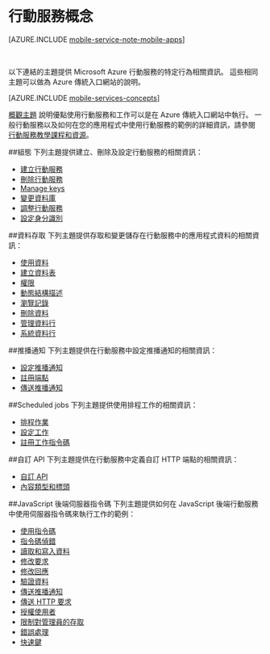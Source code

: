 <properties
    pageTitle="行動服務概念"
    description="在 Azure 傳統入口網站說明庫中找到的行動服務概念主題的連結。"
    services="mobile-services"
    documentationCenter="na"
    authors="ggailey777"
    manager="dwrede"
    editor=""/>

<tags
    ms.service="mobile-services"
    ms.workload="mobile"
    ms.tgt_pltfrm="mobile-multiple"
    ms.devlang="na"
    ms.topic="article"
    ms.date="10/20/2015"
    ms.author="glenga"/>

# 行動服務概念

[AZURE.INCLUDE [mobile-service-note-mobile-apps](../../includes/mobile-services-note-mobile-apps.md)]

&nbsp;

以下連結的主題提供 Microsoft Azure 行動服務的特定行為相關資訊。 這些相同主題可以做為 Azure 傳統入口網站的說明。

[AZURE.INCLUDE [mobile-services-concepts](../../includes/mobile-services-concepts.md)]

 [概觀主題](https://msdn.microsoft.com/library/azure/jj193167.aspx) 說明優點使用行動服務和工作可以是在 Azure 傳統入口網站中執行。 一般行動服務以及如何在您的應用程式中使用行動服務的範例的詳細資訊，請參閱 [行動服務教學課程和資源](https://azure.microsoft.com/documentation/services/mobile-services/)。

##組態
下列主題提供建立、刪除及設定行動服務的相關資訊：

- [建立行動服務](https://msdn.microsoft.com/library/azure/jj193169.aspx)
- [刪除行動服務](https://msdn.microsoft.com/library/azure/jj193173.aspx)
- [Manage keys](https://msdn.microsoft.com/library/azure/jj193164.aspx)
- [變更資料庫](https://msdn.microsoft.com/library/azure/jj193170.aspx)
- [調整行動服務](https://msdn.microsoft.com/library/azure/jj193178.aspx)
- [設定身分識別](https://msdn.microsoft.com/library/azure/jj591527.aspx)

##資料存取
下列主題提供存取和變更儲存在行動服務中的應用程式資料的相關資訊：

- [使用資料](https://msdn.microsoft.com/library/azure/jj631634.aspx)
- [建立資料表](https://msdn.microsoft.com/library/azure/jj193162.aspx)
- [權限](https://msdn.microsoft.com/library/azure/jj193161.aspx)
- [動態結構描述](https://msdn.microsoft.com/library/azure/jj193175.aspx)
- [瀏覽記錄](https://msdn.microsoft.com/library/azure/jj193171.aspx)
- [刪除資料](https://msdn.microsoft.com/library/azure/jj908633.aspx)
- [管理資料行](https://msdn.microsoft.com/library/azure/jj193177.aspx)
- [系統資料行](https://msdn.microsoft.com/library/azure/dn518225.aspx)

##推播通知
下列主題提供在行動服務中設定推播通知的相關資訊：

- [設定推播通知](https://msdn.microsoft.com/library/azure/jj591526.aspx)
- [註冊端點](https://msdn.microsoft.com/library/azure/dn771685.aspx)
- [傳送推播通知](https://msdn.microsoft.com/library/azure/jj631630.aspx)

##Scheduled jobs
下列主題提供使用排程工作的相關資訊：

- [排程作業](https://msdn.microsoft.com/library/azure/jj860528.aspx)
- [設定工作](https://msdn.microsoft.com/library/azure/jj899833.aspx)
- [註冊工作指令碼](https://msdn.microsoft.com/library/azure/jj899832.aspx)

##自訂 API
下列主題提供在行動服務中定義自訂 HTTP 端點的相關資訊：

- [自訂 API](https://msdn.microsoft.com/library/azure/dn280974.aspx)
- [內容類型和標頭](https://msdn.microsoft.com/library/azure/dn303369.aspx)

##JavaScript 後端伺服器指令碼
下列主題提供如何在 JavaScript 後端行動服務中使用伺服器指令碼來執行工作的範例：

- [使用指令碼](https://msdn.microsoft.com/library/azure/jj193174.aspx)
- [指令碼偵錯](https://msdn.microsoft.com/library/azure/jj631636.aspx)
- [讀取和寫入資料](https://msdn.microsoft.com/library/azure/jj631640.aspx)
- [修改要求](https://msdn.microsoft.com/library/azure/jj631635.aspx)
- [修改回應](https://msdn.microsoft.com/library/azure/jj631631.aspx)
- [驗證資料](https://msdn.microsoft.com/library/azure/jj631638.aspx)
- [傳送推播通知](https://msdn.microsoft.com/library/azure/jj631630.aspx)
- [傳送 HTTP 要求](https://msdn.microsoft.com/library/azure/jj631641.aspx)
- [授權使用者](https://msdn.microsoft.com/library/azure/jj631637.aspx)
- [限制對管理員的存取](https://msdn.microsoft.com/library/azure/jj712649.aspx)
- [錯誤處理](https://msdn.microsoft.com/library/azure/jj631632.aspx)
- [快速鍵](https://msdn.microsoft.com/library/azure/jj552469.aspx)









